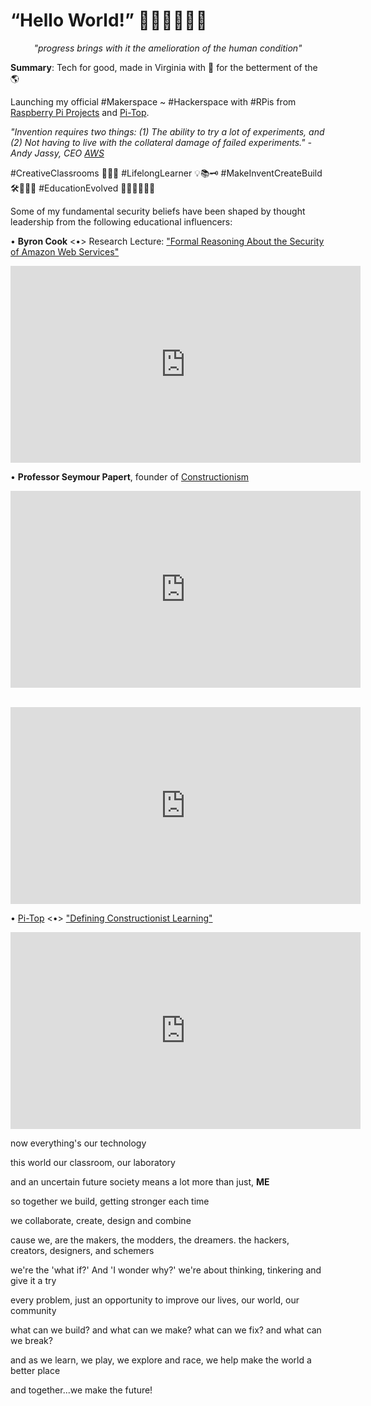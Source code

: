 <!-- Global site tag (gtag.js) - Google Analytics -->
<script async src="https://www.googletagmanager.com/gtag/js?id=UA-140021176-1"></script>
<script>
  window.dataLayer = window.dataLayer || [];
  function gtag(){dataLayer.push(arguments);}
  gtag('js', new Date());

  gtag('config', 'UA-140021176-1');
</script>

# “Hello World!” 🚀🤖👾👨🏻‍💻

<center><i>"progress brings with it the amelioration of the human condition"</center></i>

<b>Summary</b>: Tech for good, made in Virginia with 💚 for the betterment of the 🌎 

Launching my official #Makerspace ~ #Hackerspace with #RPis from <a href="https://projects.raspberrypi.org/" target="_blank">Raspberry Pi Projects</a> and <a href="https://www.pi-top.com/" target="_blank">Pi-Top</a>.

<i>"Invention requires two things: (1) The ability to try a lot of experiments, and (2) Not having to live with the collateral damage of failed experiments." - Andy Jassy, CEO <a href="https://aws.amazon.com/" target="_blank">AWS</a>
</i>

#CreativeClassrooms 👩🏻‍🎓 #LifelongLearner 💡📚🗝 #MakeInventCreateBuild 🛠🔩📡📓 #EducationEvolved 👩🏻‍🏫👨🏻‍💻 

Some of my fundamental security beliefs have been shaped by thought leadership from the following educational influencers:

 • <b>Byron Cook</b> <•> Research Lecture: <a href="https://link.springer.com/chapter/10.1007/978-3-319-96145-3_3" target="_blank">"Formal Reasoning About the Security of Amazon Web Services"</a><br>

<center>

<iframe width="560" height="315" src="https://www.youtube.com/embed/JfjLKBO27nw" frameborder="0" allow="accelerometer; autoplay; encrypted-media; gyroscope; picture-in-picture" allowfullscreen></iframe><br>

</center>

 • <b>Professor Seymour Papert</b>, founder of <a href="http://www.makerspaceforeducation.com/constructionism--constructivism.html/" target="_blank">Constructionism</a><br>
 
<center>

<iframe width="560" height="315" src="https://www.youtube.com/embed/IhEovwWiniY" frameborder="0" allow="accelerometer; autoplay; encrypted-media; gyroscope; picture-in-picture" allowfullscreen></iframe><br>

<br><iframe width="560" height="315" src="https://www.youtube.com/embed/Pvgef9ABDUc" frameborder="0" allow="accelerometer; autoplay; encrypted-media; gyroscope; picture-in-picture" allowfullscreen></iframe><br>

</center>

 • <a href="https://www.pi-top.com/" target="_blank">Pi-Top</a> <•> <a href="https://blog.pi-top.com/2018/11/06/defining-constructionist-learning/" target="_blank">"Defining Constructionist Learning"</a><br>

<center>

<iframe width="560" height="315" src="https://www.youtube.com/embed/_iaMQymrm0c" frameborder="0" allow="accelerometer; autoplay; encrypted-media; gyroscope; picture-in-picture" allowfullscreen></iframe><br>

</center>

now everything's our technology

this world our classroom, our laboratory

and an uncertain future society means a lot more than just, <b>ME</b>

so together we build, getting stronger each time

we collaborate, create, design and combine

cause we, are the makers, the modders, the dreamers. the hackers, creators, designers, and schemers

we're the 'what if?' And 'I wonder why?' we're about thinking, tinkering and give it a try

every problem, just an opportunity to improve our lives, our world, our community

what can we build? and what can we make? what can we fix? and what can we break?

and as we learn, we play, we explore and race, we help make the world a better place

and together...we make the future!